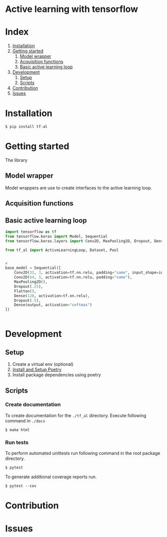 
# Active learning with tensorflow


# Index

1. [Installation](#Installation)
2. [Getting started](#Getting-started)
    1. [Model wrapper](#Model-wrapper)
    2. [Acquisition functions](#Acquisition-functions)
    1. [Basic active learning loop](#Basic-active-learning-loop)
3. [Development](#Development)
    1. [Setup](#Setup)
    2. [Scripts](#Scripts)
4. [Contribution](#Contribution)
5. [Issues](#Issues)



# Installation


```shell
$ pip install tf-al
```


# Getting started

The library 


## Model wrapper

Model wrappers are use to create interfaces to the active learning loop.



## Acquisition functions



## Basic active learning loop


```python
import tensorflow as tf
from tensorflow.keras import Model, Sequential
from tensorflow.keras.layers import Conv2D, MaxPooling2D, Dropout, Dense, Input, Flatten

from tf_al import ActiveLearningLoop, Dataset, Pool


#
base_model = Sequential([
    Conv2D(32, 3, activation=tf.nn.relu, padding="same", input_shape=input_shape),
    Conv2D(64, 3, activation=tf.nn.relu, padding="same"),
    MaxPooling2D(),
    Dropout(.25),
    Flatten(),
    Dense(128, activation=tf.nn.relu),
    Dropout(.5),
    Dense(output, activation="softmax")        
])



```


# Development

## Setup

1. Create a virtual env (optional)
2. [Install and Setup Poetry](https://python-poetry.org/docs/#installation)
3. Install package dependencies using poetry


## Scripts

### Create documentation

To create documentation for the `./tf_al` directory. Execute following command
in `./docs`

```shell
$ make html
```

### Run tests

To perform automated unittests run following command in the root package directory.

```shell
$ pytest
```

To generate additional coverage reports run.

```shell
$ pytest --cov
```



# Contribution


# Issues